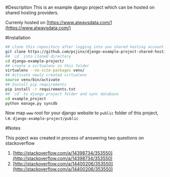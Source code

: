 #Description
This is an example django project which can be hosted on shared hosting providers.

Currenly hosted on [https://www.alwaysdata.com/](https://www.alwaysdata.com/)

#Installation

```bash
## clone this repository after logging into you shared hosting account via ssh
git clone https://github.com/psjinx/django-example-project-shared-hosting.git django-example-project/
## `cd` into cloned directory
cd django-example-project/
## create a virtualenv in this folder
virtualenv --no-site-packages venv/
## Activate newly created virtualenv
source venv/bin/activate
## Install pip requirements
pip install -r requirements.txt
## `cd` to django project folder and sync database
cd example_project
python manage.py syncdb

```

Now map `www` root for your django website to `public` folder of this project, i.e. `django-example-project/public`


#Notes

This poject was created in process of answering two questions on stackoverflow
 1. [http://stackoverflow.com/a/14398734/353550](http://stackoverflow.com/a/14398734/353550)
 2. [http://stackoverflow.com/a/14400206/353550](http://stackoverflow.com/a/14400206/353550)
